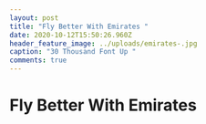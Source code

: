 ```yaml
---
layout: post
title: "Fly Better With Emirates "
date: 2020-10-12T15:50:26.960Z
header_feature_image: ../uploads/emirates-.jpg
caption: "30 Thousand Font Up "
comments: true
---
```

# Fly Better With Emirates